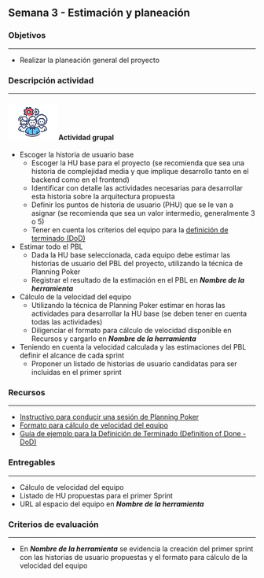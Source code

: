 
## Semana 3 - Estimación y planeación

### Objetivos

---
* Realizar la planeación general del proyecto


### Descripción actividad

---
#### ![](./../../assets/images/grupo.png) Actividad grupal

* Escoger la historia de usuario base
   * Escoger la HU base para el proyecto (se recomienda que sea una historia de complejidad media y que implique desarrollo tanto en el backend como en el frontend)
   * Identificar con detalle las actividades necesarias para desarrollar esta historia sobre la arquitectura propuesta
   * Definir los puntos de historia de usuario (PHU) que se le van a asignar (se recomienda que sea un valor intermedio, generalmente 3 o 5)
   * Tener en cuenta los criterios del equipo para la [definición de terminado (DoD)](https://avargas20.github.io/MISW-Procesos/semanas/semana4/s4_DoD)
* Estimar todo el PBL
   * Dada la HU base seleccionada, cada equipo debe estimar las historias de usuario del PBL del proyecto, utilizando la técnica de Planning Poker
   * Registrar el resultado de la estimación en el PBL en **_Nombre de la herramienta_**
* Cálculo de la velocidad del equipo
   * Utilizando la técnica de Planning Poker estimar en horas las actividades para desarrollar la HU base (se deben tener en cuenta todas las actividades)
   * Diligenciar el formato para cálculo de velocidad disponible en Recursos y cargarlo en **_Nombre de la herramienta_**
* Teniendo en cuenta la velocidad calculada y las estimaciones del PBL definir el alcance de cada sprint
   * Proponer un listado de historias de usuario candidatas para ser incluidas en el primer sprint

 
### Recursos 

---
* [Instructivo para conducir una sesión de Planning Poker](https://avargas20.github.io/MISW-Procesos/semanas/semana3/s3_planning_poker)
* [Formato para cálculo de velocidad del equipo](https://uniandes.sharepoint.com/:x:/s/mod/EaFGVWA394xLlQW062vwKBMBzqxOKxb2z7Y_u-KZ84bHDQ?e=2CMAnO)
* [Guía de ejemplo para la Definición de Terminado (Definition of Done - DoD)](https://avargas20.github.io/MISW-Procesos/semanas/semana4/s4_DoD)

### Entregables

---
* Cálculo de velocidad del equipo
* Listado de HU propuestas para el primer Sprint
* URL al espacio del equipo en **_Nombre de la herramienta_**

### Criterios de evaluación

---
* En **_Nombre de la herramienta_** se evidencia la creación del primer sprint con las historias de usuario propuestas y el formato para cálculo de la velocidad del equipo
